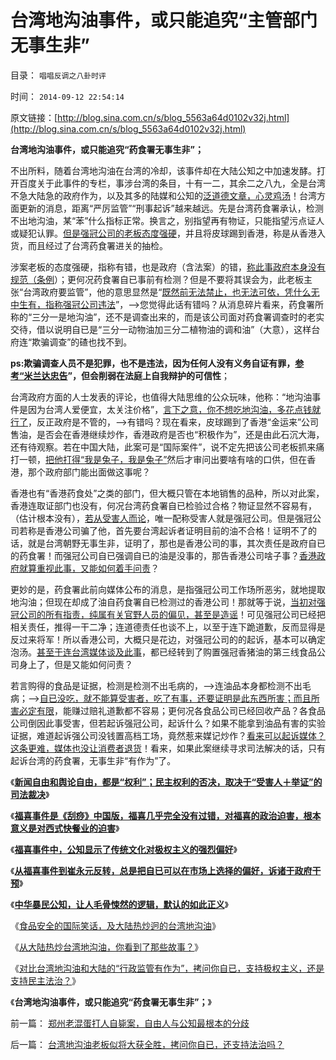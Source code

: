 # 台湾地沟油事件，或只能追究“主管部门无事生非”

目录： `唱唱反调之八卦时评` 

时间： `2014-09-12 22:54:14` 

原文链接：[http://blog.sina.com.cn/s/blog_5563a64d0102v32j.html](http://blog.sina.com.cn/s/blog_5563a64d0102v32j.html)

**台湾地沟油事件，或只能追究“药食署无事生非”；**

不出所料，随着台湾地沟油在台湾的冷却，该事件却在大陆公知之中加速发酵。打开百度关于此事件的专栏，事涉台湾的条目，十有一二，其余二之八九，全是台湾不急大陆急的政府作为，以及其多的陆媒和公知的[泛道德文章，心灵鸡汤](../../../2014/3/17/MH370事件反映中国民众的民主素质欠成熟.md)！台湾方面更新的消息，距离“严厉监管”“刑事起诉”越来越远。先是台湾药食署承认，检测不出地沟油，某“苯”什么指标正常。换言之，别指望再有物证，只能指望污点证人或疑犯认罪。[但是强冠公司的老板态度强硬](../../../2014/9/11/台湾地沟油老板似将大获全胜，拷问你自已，还支持法治吗？.md)，并且将皮球踢到香港，称是从香港入货，而且经过了台湾药食署进关的抽检。

涉案老板的态度强硬，指称有错，也是政府（含法案）的错，[称此事政府本身没有规范（条例](../../../2012/5/5/恶法亦法的法家暴政和无罪推论的法治.md)）；更何况药食署自已事前有检测？但是不要将其误会为，此老板主张“台湾政府要监管”，他的意思显然是“[既然前无法禁止，也无法可依，凭什么无中生有，指称强冠公司违法](../../../2010/10/24/黑律师的贡献“非法无正义”.md)”，——>您觉得此话有错吗？从消息碎片看来，药食署所称的“三分一是地沟油”，还不是调查出来的，而是该公司面对药食署调查时的老实交待，借以说明自已是“三分一动物油加三分二植物油的调和油”（大意），这样台府连“欺骗调查”的碴也找不到。

**ps:欺骗调查人员不是犯罪，也不是违法，因为任何人没有义务自证有罪，[参考“米兰达忠告](../../../2013/7/15/警察权不是锦衣卫，法治不是监管，米兰达忠告不是放纵犯罪.md)”，但会削弱在法庭上自我辩护的可信性**；

台湾政府方面的人士发表的评论，也值得大陆思维的公众玩味，他称：“地沟油事件是因为台湾人爱便宜，太关注价格”，[言下之意，你不想吃地沟油，多花点钱就行了](../../../2011/7/5/民主是消费者的钞票买出来的；乳业实播《通往奴役之路》.md)，反正政府是不管的，——>有错吗？现在看来，皮球踢到了香港“金运来”公司售油，是否会在香港继续炒作，香港政府是否也“积极作为”，还是由此石沉大海，还有待观察。若在中国大陆，此案可是“国际案件”，说不定先把该公司老板抓来痛打一顿，[把他打得“我是兔子，我是兔子”](../../../2010/2/27/扬我警威“我是兔子，我是兔子”.md)然后才审问出要啥有啥的口供，但在香港，那个政府部门能出面做这事呢？

香港也有“香港药食处”之类的部门，但大概只管在本地销售的品种，所以对此案，香港连取证部门也没有，何况台湾药食署自已检验过合格？物证显然不容易有，（估计根本没有），[若从受害人而论](../../../2013/7/15/“法律是死的，人是活的”，守法未必美德，违法未必恶行.md)，唯一配称受害人就是强冠公司。但是强冠公司若称是香港公司骗了他，首先要台湾起诉者证明目前的油不合格！证明不了的话，就是台湾朝野无事生非，证明了，那也是香港公司的事，其次责任是政府自已的药食署！而强冠公司自已强调自已的油是没事的，那告香港公司啥子事？[香港政府就算重视此事，又能如何着手问责](../../../2013/5/9/政府不宜关注“食品安全”，官方不适宜有作为.md)？

更妙的是，药食署此前向媒体公布的消息，是指强冠公司工作场所恶劣，就地提取地沟油；但现在却成了油自药食署自已检测过的香港公司！那就等于说，[当初对强冠公司的所有指责，纯属有关官野人员的偏见，甚至是造谣](../../../2014/9/10/从大陆热炒台湾地沟油，你看到了那些故事？.md)！可见强冠公司已经把相关责任，推得一干二净；连道德责任也谈不上，以至于连下跪道歉，反而显得是反过来将军！所以香港公司，大概只是花边，对强冠公司的的起诉，基本可以确定泡汤。[甚至于连台湾媒体谈及此事](../../../2012/4/19/反对管制传媒的记者们，要求管制各行各业.md)，都已经转到了购置强冠香猪油的第三线食品公司身上了，但是又能如何问责？

若言购得的食品是证据，检测是检测不出毛病的，——>连油品本身都检测不出毛病；——>[自已没吃，就不能算受害者，吃了有事，还要证明是此东西所害；而且所害必定有限](../../../2012/4/25/“受害者举证”排除斯大林正义.md)，能赚过赔礼道歉都不容易；更何况各食品公司已经回收产品？各食品公司倒因此事受害，但若起诉强冠公司，起诉什么？如果不能拿到油品有害的实验证据，难道起诉强公司没钱置高档工场，竟然惹来媒记炒作？[看来可以起诉媒体？这条更难，媒体也没让消费者退货](../../../2014/8/25/新闻自由和舆论自由，都是“权利”，及权利与权力的逻辑关系.md)！看来，如果此案继续寻求司法解决的话，只有起诉台湾的药食署，无事生非“有作为”了。

《[**新闻自由和舆论自由，都是“权利”；民主权利的否决，取决于“受害人＋举证”的司法裁决**](../../../2014/8/25/新闻自由和舆论自由，都是“权利”，及权利与权力的逻辑关系.md)》

《[**福喜事件是《刮痧》中国版，福喜几乎完全没有过错，对福喜的政治迫害，根本意义是对西式快餐业的迫害**](../../../2014/8/26/福喜事件是《刮痧》中国版，福喜几乎完全没有过错.md)》

《[**福喜事件中，公知显示了传统文化对极权主义的强烈偏好**](../../../2014/8/27/中国传统文化，对极权主义的强烈偏好.md)》

《[**从福喜事件到崔永元反转，总是把自已可以在市场上选择的偏好，诉诸于政府干预**](../../../2014/8/28/从福喜事件到崔永元反转基因，观察愚贱暴民的极权主义偏好.md)》

《[**中华暴民公知，让人毛骨悚然的逻辑，默认的如此正义**](../../../2014/8/29/福喜事件暴露的，中华暴民让人毛骨悚然的正义逻辑.md)》

《[食品安全的国际笑话，及大陆热炒迥的台湾地沟油](../../../2014/9/9/食品安全的国际笑话，大陆热炒的台湾地沟油.md)》

《[从大陆热炒台湾地沟油，你看到了那些故事？](../../../2014/9/10/从大陆热炒台湾地沟油，你看到了那些故事？.md)》

《[对比台湾地沟油和大陆的“行政监管有作为”，拷问你自已，支持极权主义，还是支持民主法治？](../../../2014/9/11/台湾地沟油老板似将大获全胜，拷问你自已，还支持法治吗？.md)》

《**台湾地沟油事件，或只能追究“药食署无事生非”；**》

前一篇： [郑州老混蛋打人自毙案，自由人与公知最根本的分歧](../../../2014/9/13/郑州老混蛋打人自毙案，自由人与公知最根本的分歧.md)

后一篇： [台湾地沟油老板似将大获全胜，拷问你自已，还支持法治吗？](../../../2014/9/11/台湾地沟油老板似将大获全胜，拷问你自已，还支持法治吗？.md)

